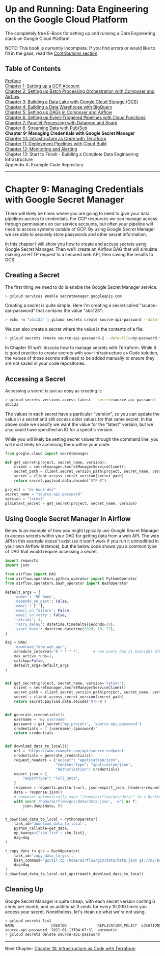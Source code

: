 # Up and Running: Data Engineering on the Google Cloud Platform
The completely free E-Book for setting up and running a Data Engineering stack on Google Cloud Platform.

NOTE: This book is currently incomplete. If you find errors or would like to fill in the gaps, read the [Contributions section](https://github.com/Nunie123/data_engineering_on_gcp_book#user-content-contributions).

## Table of Contents
[Preface](https://github.com/Nunie123/data_engineering_on_gcp_book) <br>
[Chapter 1: Setting up a GCP Account](https://github.com/Nunie123/data_engineering_on_gcp_book/blob/master/ch_1_gcp_account.md) <br>
[Chapter 2: Setting up Batch Processing Orchestration with Composer and Airflow](https://github.com/Nunie123/data_engineering_on_gcp_book/blob/master/ch_2_orchestration.md) <br>
[Chapter 3: Building a Data Lake with Google Cloud Storage (GCS)](https://github.com/Nunie123/data_engineering_on_gcp_book/blob/master/ch_3_data_lake.md) <br>
[Chapter 4: Building a Data Warehouse with BigQuery](https://github.com/Nunie123/data_engineering_on_gcp_book/blob/master/ch_4_data_warehouse.md) <br>
[Chapter 5: Setting up DAGs in Composer and Airflow](https://github.com/Nunie123/data_engineering_on_gcp_book/blob/master/ch_5_dags.md) <br>
[Chapter 6: Setting up Event-Triggered Pipelines with Cloud Functions](https://github.com/Nunie123/data_engineering_on_gcp_book/blob/master/ch_6_event_triggers.md) <br>
[Chapter 7: Parallel Processing with Dataproc and Spark](https://github.com/Nunie123/data_engineering_on_gcp_book/blob/master/ch_7_parallel_processing.md) <br>
[Chapter 8: Streaming Data with Pub/Sub](https://github.com/Nunie123/data_engineering_on_gcp_book/blob/master/ch_8_streaming.md) <br>
**Chapter 9: Managing Credentials with Google Secret Manager** <br>
[Chapter 10: Infrastructure as Code with Terraform](https://github.com/Nunie123/data_engineering_on_gcp_book/blob/master/ch_10_infrastructure_as_code.md) <br>
[Chapter 11: Deployment Pipelines with Cloud Build](https://github.com/Nunie123/data_engineering_on_gcp_book/blob/master/ch_11_deployment_pipelines.md) <br>
[Chapter 12: Monitoring and Alerting](https://github.com/Nunie123/data_engineering_on_gcp_book/blob/master/ch_12_monitoring.md) <br>
Chapter 13: Start to Finish - Building a Complete Data Engineering Infrastructure <br>
Appendix A: Example Code Repository


---

# Chapter 9: Managing Credentials with Google Secret Manager

There will likely be times where you are going to need to give your data pipelines access to credentials. For GCP resources we can manage access through permissions on our service accounts, but often your pipeline will need to access systems outside of GCP. By using Google Secret Manager we are able to securely store passwords and other secret information.

In this chapter I will show you how to create and access secrets using Google Secret Manager. Then we'll create an Airflow DAG that will simulate making an HTTP request to a secured web API, then saving the results to GCS.

## Creating a Secret
The first thing we need to do is enable the Google Secret Manager service:
``` bash
> gcloud services enable secretmanager.googleapis.com
```

Creating a secret is quite simple. Here I'm creating a secret called "source-api-password" that contains the value "abc123":
``` Bash
> echo -n "abc123" | gcloud secrets create source-api-password --data-file=-
```

We can also create a secret where the value is the contents of a file:
``` Bash
> gcloud secrets create source-api-password-2 --data-file=my-password.txt
```

In Chapter 10 we'll discuss how to manage secrets with Terraform. While it is good practice to create secrets with your Infrastructure as Code solution, the values of those secrets still need to be added manually to ensure they are not saved in your code repositories.
## Accessing a Secret
Accessing a secret is just as easy as creating it:
``` Bash
> gcloud secrets versions access latest --secret=source-api-password
abc123
```

The values in each secret have a particular "version", so you can update the value in a secret and still access older values for that same secret. In the above code we specify we want the value for the "latest" version, but we also could have specified an ID for a specific version.

While you will likely be setting secret values through the command line, you will most likely be accessing them within your code:
``` Python
from google.cloud import secretmanager

def get_secret(project, secret_name, version):
    client = secretmanager.SecretManagerServiceClient()
    secret_path = client.secret_version_path(project, secret_name, version)
    secret = client.access_secret_version(secret_path)
    return secret.payload.data.decode("UTF-8")

project = "de-book-dev"
secret_name = "source-api-password"
version = "latest"
plaintext_secret = get_secret(project, secret_name, version)
```

## Using Google Secret Manager in Airflow
Below is an example of how you might typically use Google Secret Manager to access secrets within your DAG for getting data from a web API. The web API in this example doesn't exist (so it won't work if you run it unmodified in your own Airflow instance), but the below code shows you a common type of DAG that would require accessing a secret.

``` Python
import requests
import json

from airflow import DAG
from airflow.operators.python_operator import PythonOperator
from airflow.operators.bash_operator import BashOperator

default_args = {
    'owner': 'DE Book',
    'depends_on_past': False,
    'email': [''],
    'email_on_failure': False,
    'email_on_retry': False,
    'retries': 3,
    'retry_delay': datetime.timedelta(seconds=30),
    'start_date': datetime.datetime(2020, 10, 17),
}

dag = DAG(
    'download_form_web_api',
    schedule_interval="0 * * * *",      # run every day at midnight UTC
    max_active_runs=1,
    catchup=False,
    default_args=default_args
)


def get_secret(project, secret_name, version='latest'):
    client = secretmanager.SecretManagerServiceClient()
    secret_path = client.secret_version_path(project, secret_name, version)
    secret = client.access_secret_version(secret_path)
    return secret.payload.data.decode('UTF-8')


def generate_credentials():
    username = 'my_username'
    password = get_secret('my_project', 'source-api-password')
    credentials = f'{username}:{password}'
    return credentials


def download_data_to_local():
    url = 'https://www.example.com/api/source-endpoint'
    credentials = generate_credentials()
    request_headers = {"Accept": "application/json",
                       "Content-Type": "application/json",
                       "Authorization": credentials}
    export_json = {
        "exportType": "Full_Data",
    }
    response = requests.post(url=url, json=export_json, headers=request_headers)
    data = response.json()
    # composer automatically maps "/home/airflow/gcs/data/" to a bucket so it can be treated as a local directory
    with open('/home/airflow/gcs/data/data.json', 'w') as f:
        json.dump(data, f)


t_download_data_to_local = PythonOperator(
    task_id='download_data_to_local',
    python_callable=get_data,
    op_kwargs={"sku_list": sku_list},
    dag=dag
)

t_copy_data_to_gcs = BashOperator(
    task_id='copy_data_to_gcs',
    bash_command='gsutil cp /home/airflow/gcs/data/data.json gs://my-bucket/web-api-files/'
    dag=dag
)
t_download_data_to_local.set_upstream(t_download_data_to_local)
```

## Cleaning Up
Google Secret Manager is quite cheap, with each secret version costing 6 cents per month, and an additional 3 cents for every 10,000 times you access your secret. Nonetheless, let's clean up what we're not using.

``` Bash
> gcloud secrets list
NAME                 CREATED              REPLICATION_POLICY  LOCATIONS
source-api-password  2021-01-13T04:07:31  automatic           -
> gcloud secrets delete source-api-password
```

---

Next Chapter: [Chapter 10: Infrastructure as Code with Terraform](https://github.com/Nunie123/data_engineering_on_gcp_book/blob/master/ch_10_infrastructure_as_code.md)